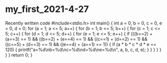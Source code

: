 # my_first_2021-4-27
Recently written code
#include<stdio.h>
int main()
{
	int a = 0, b = 0, c = 0, e = 0, d = 0;
	for (a = 1; a <= 5; a++)
	{
		for (b = 1; b <= 5; b++)
		{
			for (c = 1; c <= 5; c++)
			{
				for (d = 1; d <= 5; d++)
				{
					for (e = 1; e <= 5; e++)
					{
						if (((b==2) + (a==3) == 1) &&
							((b==2) + (e==4) == 1) &&
							((c==1) + (d==2) == 1) &&
							((c==5) + (d==3) == 1) &&
							((e==4) + (a==1) == 1))
						{
							if (a * b * c * d * e == 120)
							{
								printf("a=%d\nb=%d\nc=%d\nd=%d\ne=%d\n", a, b, c, d, e);
							}
						}
					}
				}
			}
		}
	}
	return 0;
}

